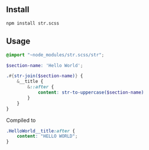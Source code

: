 ## Install

```
npm install str.scss
```

## Usage


```scss
@import "~node_modules/str.scss/str";

$section-name: 'Hello World';

.#{str-join($section-name)} {
    &__title {
        &::after {
            content: str-to-uppercase($section-name)
        }    
    }
}
```

Compiled to

```css
.HelloWorld__title:after {
    content: "HELLO WORLD";
}
```
